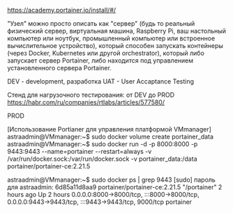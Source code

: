 https://academy.portainer.io/install/#/

"Узел" можно просто описать как "сервер" (будь то реальный физический сервер, виртуальная машина, Raspberry Pi, ваш настольный компьютер или ноутбук, промышленный компьютер или встроенное вычислительное устройство), который способен запускать контейнеры (через Docker, Kubernetes или другой orchestrator), который либо запускает сервер Portainer, либо находится под управлением установленного сервера Portainer.

DEV - development, разработка
UAT - User Accaptance Testing

Стенд для нагрузочного тестирования: от DEV до PROD
https://habr.com/ru/companies/rtlabs/articles/577580/

PROD

[Использование Portianer для управления платформой VMmanager]
astraadmin@VMmanager:~$ sudo docker volume create portainer_data
astraadmin@VMmanager:~$ sudo docker run -d -p 8000:8000 -p 9443:9443 --name=portainer --restart=always -v /var/run/docker.sock:/var/run/docker.sock -v portainer_data:/data portainer/portainer-ce:2.21.5

astraadmin@VMmanager:~$ sudo docker ps | grep 9443
[sudo] пароль для astraadmin:
6d85a11d8aa9   portainer/portainer-ce:2.21.5                                             "/portainer"             2 hours ago    Up 2 hours   0.0.0.0:8000->8000/tcp, :::8000->8000/tcp, 0.0.0.0:9443->9443/tcp, :::9443->9443/tcp, 9000/tcp                                                                                          portainer

